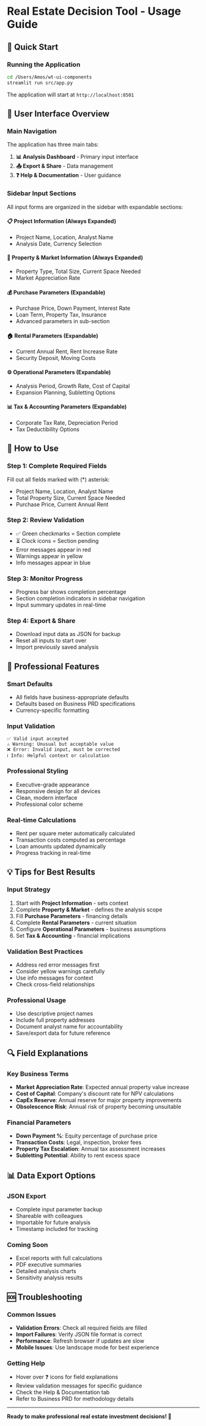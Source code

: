 # Real Estate Decision Tool - Usage Guide

## 🚀 Quick Start

### Running the Application
```bash
cd /Users/Amos/wt-ui-components
streamlit run src/app.py
```

The application will start at `http://localhost:8501`

## 📱 User Interface Overview

### **Main Navigation**
The application has three main tabs:
1. **📊 Analysis Dashboard** - Primary input interface
2. **📤 Export & Share** - Data management
3. **❓ Help & Documentation** - User guidance

### **Sidebar Input Sections**
All input forms are organized in the sidebar with expandable sections:

#### 📋 **Project Information** (Always Expanded)
- Project Name, Location, Analyst Name
- Analysis Date, Currency Selection

#### 🏢 **Property & Market Information** (Always Expanded)  
- Property Type, Total Size, Current Space Needed
- Market Appreciation Rate

#### 💰 **Purchase Parameters** (Expandable)
- Purchase Price, Down Payment, Interest Rate
- Loan Term, Property Tax, Insurance
- Advanced parameters in sub-section

#### 🏠 **Rental Parameters** (Expandable)
- Current Annual Rent, Rent Increase Rate
- Security Deposit, Moving Costs

#### ⚙️ **Operational Parameters** (Expandable)
- Analysis Period, Growth Rate, Cost of Capital  
- Expansion Planning, Subletting Options

#### 📊 **Tax & Accounting Parameters** (Expandable)
- Corporate Tax Rate, Depreciation Period
- Tax Deductibility Options

## 🎯 How to Use

### **Step 1: Complete Required Fields**
Fill out all fields marked with (*) asterisk:
- Project Name, Location, Analyst Name
- Total Property Size, Current Space Needed
- Purchase Price, Current Annual Rent

### **Step 2: Review Validation**
- ✅ Green checkmarks = Section complete
- ⏳ Clock icons = Section pending
- Error messages appear in red
- Warnings appear in yellow
- Info messages appear in blue

### **Step 3: Monitor Progress**
- Progress bar shows completion percentage
- Section completion indicators in sidebar navigation
- Input summary updates in real-time

### **Step 4: Export & Share**
- Download input data as JSON for backup
- Reset all inputs to start over
- Import previously saved analysis

## 🔧 Professional Features

### **Smart Defaults**
- All fields have business-appropriate defaults
- Defaults based on Business PRD specifications
- Currency-specific formatting

### **Input Validation**
```
✅ Valid input accepted
⚠️ Warning: Unusual but acceptable value
❌ Error: Invalid input, must be corrected
ℹ️ Info: Helpful context or calculation
```

### **Professional Styling**
- Executive-grade appearance
- Responsive design for all devices
- Clean, modern interface
- Professional color scheme

### **Real-time Calculations**
- Rent per square meter automatically calculated
- Transaction costs computed as percentage
- Loan amounts updated dynamically
- Progress tracking in real-time

## 💡 Tips for Best Results

### **Input Strategy**
1. Start with **Project Information** - sets context
2. Complete **Property & Market** - defines the analysis scope  
3. Fill **Purchase Parameters** - financing details
4. Complete **Rental Parameters** - current situation
5. Configure **Operational Parameters** - business assumptions
6. Set **Tax & Accounting** - financial implications

### **Validation Best Practices**
- Address red error messages first
- Consider yellow warnings carefully  
- Use info messages for context
- Check cross-field relationships

### **Professional Usage**
- Use descriptive project names
- Include full property addresses
- Document analyst name for accountability
- Save/export data for future reference

## 🔍 Field Explanations

### **Key Business Terms**
- **Market Appreciation Rate**: Expected annual property value increase
- **Cost of Capital**: Company's discount rate for NPV calculations
- **CapEx Reserve**: Annual reserve for major property improvements
- **Obsolescence Risk**: Annual risk of property becoming unsuitable

### **Financial Parameters**
- **Down Payment %**: Equity percentage of purchase price
- **Transaction Costs**: Legal, inspection, broker fees
- **Property Tax Escalation**: Annual tax assessment increases
- **Subletting Potential**: Ability to rent excess space

## 📊 Data Export Options

### **JSON Export**
- Complete input parameter backup
- Shareable with colleagues
- Importable for future analysis
- Timestamp included for tracking

### **Coming Soon**
- Excel reports with full calculations
- PDF executive summaries  
- Detailed analysis charts
- Sensitivity analysis results

## 🆘 Troubleshooting

### **Common Issues**
- **Validation Errors**: Check all required fields are filled
- **Import Failures**: Verify JSON file format is correct
- **Performance**: Refresh browser if updates are slow
- **Mobile Issues**: Use landscape mode for best experience

### **Getting Help**
- Hover over ❓ icons for field explanations
- Review validation messages for specific guidance
- Check the Help & Documentation tab
- Refer to Business PRD for methodology details

---

**Ready to make professional real estate investment decisions! 🏢**